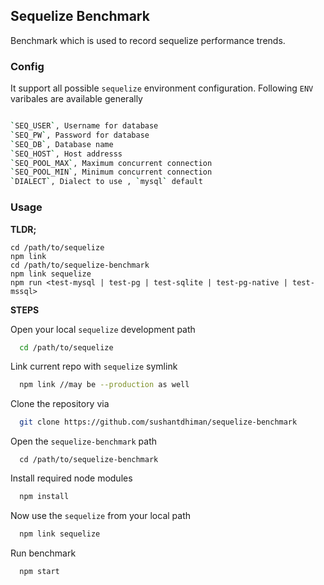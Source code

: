 ## Sequelize Benchmark

Benchmark which is used to record sequelize performance trends.

### Config

It support all possible `sequelize` environment configuration. Following `ENV` varibales are available generally

```bash

`SEQ_USER`, Username for database
`SEQ_PW`, Password for database
`SEQ_DB`, Database name
`SEQ_HOST`, Host addresss
`SEQ_POOL_MAX`, Maximum concurrent connection
`SEQ_POOL_MIN`, Minimum concurrent connection
`DIALECT`, Dialect to use , `mysql` default

```

### Usage

**TLDR;**
```
cd /path/to/sequelize
npm link
cd /path/to/sequelize-benchmark
npm link sequelize
npm run <test-mysql | test-pg | test-sqlite | test-pg-native | test-mssql>
```


**STEPS**

Open your local `sequelize` development path
```bash
  cd /path/to/sequelize
```

Link current repo with `sequelize` symlink
```bash
  npm link //may be --production as well
```

Clone the repository via
```bash
  git clone https://github.com/sushantdhiman/sequelize-benchmark
```

Open the `sequelize-benchmark` path
```
  cd /path/to/sequelize-benchmark
```

Install required node modules
```bash
  npm install
```

Now use the `sequelize` from your local path
```bash
  npm link sequelize
```

Run benchmark
```bash
  npm start
```
